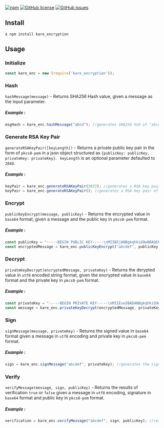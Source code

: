 [![npm](https://img.shields.io/npm/v/kare_encryption.svg)](https://github.com/aijdissanayake/kare_encryption) [![GitHub license](https://img.shields.io/github/license/aijdissanayake/kare_encryption.svg)](https://github.com/aijdissanayake/kare_encryption) [![GitHub issues](https://img.shields.io/github/issues/aijdissanayake/kare_encryption.svg)](https://github.com/aijdissanayake/kare_encryption/issues)

## Install

```
$ npm install kare_encryption
```

## Usage

### Initialize
```js
const kare_enc = new (require('kare_encryption'));
```

### Hash

```hashMessage(message)``` - Returns SHA256 Hash value, given a message as the input parameter.

##### Example :
```js
msgHash = kare_enc.hashMessage("abcd"); //generates SHA256 hsh of "abcd"
```
### Generate RSA Key Pair

```generateRSAKeyPair([keyLength])``` - Returns a private public key pair in the form of ```pkcs8-pem``` in a json object structured as ```{publicKey: publicKey, privateKey: privateKey}```.  ``` keyLength``` is an optional parameter defaulted to ```2048```.

##### Example :
```js
keyPair = kare_enc.generateRSAKeyPair(3072); //generates a RSA key pair of bit-length 3072
keyPair = kare_enc.generateRSAKeyPair(); //generates a RSA key pair of bit-length 2048 - default key length
```
### Encrypt

```publicKeyEncrypt(message, publicKey)``` - Returns the encrypted value in ```base64``` format, given a message and the public key in ```pkcs8-pem``` format.

##### Example :
```js
const publicKey = "-----BEGIN PUBLIC KEY-----\nMIIBIjANBgkqhkiG9w0BAQEFAAOCAQ8AMIIBCgKCAQEA3TgRFRR+YaLwu6Re7901\nNeGxP6q0+Kj5SDStNjkH4KGnr/pz+QX+fI6Wvy5WONvAhwV+jcQEux6yqGUB9R6v\n2j10tizAFSD8LJD7TwfYVVXMHXVQlcF69Ab7n8TNmSzxI76IcSiOl3eJUPyhj+fz\nGvJv/QVNxmblvLcaoqqDpPZJFZBNIdG9MWxjbgQ6/Vr4kLEiptMQoNo2eMUjJ/Sz\ngrVD/FdDD9vkdhHyemkUNqZI3E0zBbyS4u/P3DGakAyteMIRXTe1j4+M6EpQKRAp\n22Ke7sg5lUbGuHI0OBstCnTjPK4NLS9NeGlgezBUVt+288PFnfgWEZe5FE7MoyiG\nawIDAQAB\n-----END PUBLIC KEY-----";
const encryptedMessage = kare_enc.publicKeyEncrypt("abcdef", publicKey); //generates the encrypted value of "abcdef"
```

### Decrypt

```privateKeyDecrypt(encryptedMessage, privateKey)``` - Returns the derypted value in ```utf8``` encoded string format, given the encrypted value in ```base64``` format and the private key in ```pkcs8-pem``` format.

##### Example :
```js
const privateKey = "-----BEGIN PRIVATE KEY-----\nMIIEvwIBADANBgkqhkiG9w0BAQEFAASCBKkwggSlAgEAAoIBAQDdOBEVFH5hovC7\npF7v3TU14bE/qrT4qPlINK02OQfgoaev+nP5Bf58jpa/LlY428CHBX6NxAS7HrKo\nZQH1Hq/aPXS2LMAVIPwskPtPB9hVVcwddVCVwXr0BvufxM2ZLPEjvohxKI6Xd4lQ\n/KGP5/Ma8m/9BU3GZuW8txqiqoOk9kkVkE0h0b0xbGNuBDr9WviQsSKm0xCg2jZ4\nxSMn9LOCtUP8V0MP2+R2EfJ6aRQ2pkjcTTMFvJLi78/cMZqQDK14whFdN7WPj4zo\nSlApECnbYp7uyDmVRsa4cjQ4Gy0KdOM8rg0tL014aWB7MFRW37bzw8Wd+BYRl7kU\nTsyjKIZrAgMBAAECggEBAIwP8ZDdNt9uoOjNO2a3Mfd5fBYJaSd/JMX4xCpulXQ+\nJcOf2Umz59rJFNza47CAQje63NO5Zh1rZEaGHWUrFsAg5QJq9vrptYAqE1OIbgop\nlmCYZHtM0yIqQap4mov/DnZJLm4m9ZElGAX0zf4lJ6DKGumiMAoMIC0J6Y1QVKVe\nNJUada2xeQqy4AoASQGpV0XmNHEGl9/ywujt9E7swuHL1poQMVqFoCy+ou+IT0VB\nzKSc7pDIBKzbYyIbIcSIIB0nzlcp6yMPH50PNCKztFme/4Px5HMkDAOOnVa3O+k8\nqTsOziWGB9FpvEGOUcLxRgNFZ0kiWaY3I4XLXW9gmSECgYEA9K+9XbzcSCRJpmQ3\nlLuQb5+2Sw4kepKL/MqsYckUnpCQuTEn/LlFkKF3PMZc+C1ahK3YlmqTGgE/jMaB\nOzWbjo6CSdiLtdapgDzypyHYNZTRzsxowef7Mi3iTV47QlAwucdoY/m+HaSHeG1t\nQC/ZneQfpDgNP9ItwSvTr6JJu2MCgYEA53KNMIT1nPR7jQvFjFhbdvF23FbiIiz9\nM4ZVrajaqoedU9X206qPsnHWP4F2JaazHpmfnmJ8GS+r5ODpsENX+2H9E75RlpY5\nW/J1zCI0ise8Wc7583TtUIF23DG2o32qTWqDHV8yE4NGDYte8EMwC4i3YEZnylyU\nK3rd7gk8a1kCgYEAgVxH6T7n1twYc/eXyvI+skTlw1h+wK6pg8RCzo/YbtxPJxlt\n4pawyH4U4/SbQjn4GR0v3JYLnzv5tRtdR0hYLU36Y8AwXLpYcovGXcXu4KUFJye6\nWomirCzF79FZ0v1CRXW/ItvuPw208V4o3D5v9qGceN2JY6xitDXPfJN4F7ECgYAG\nctigO3QkdWNj4KoWaPfTbpLjPMB8N0iuwNVuS0AcdD7b8SA5cY0jaayQhGjoT6a5\n+YnK/e97PCrL68BXGuk+pdJJVIotae4bM7w4fdN88me7ENtB/0YFcjX/mJsAHyY5\nlfglP1vD02qGQhXZF+YkzCBf3FZT+xRdycSZN0SpsQKBgQC1uN6rN+Hrdn1VWh/0\nBZSjYxpThJ1UkWZzKYneVBtJN08S4X5HR0xBJjLHVg6DYH88uS8z9j68TUOyI1EX\nd0R8K+7klJ4gtlvjqac2zvZjJ2m67udQcwGBlAmam78dlPJP7T2PHV+BmMZierck\nnA76Qr/jKeph7o3RWM1M+/2HPA==\n-----END PRIVATE KEY-----";
const message = kare_enc.privateKeyDecrypt(encryptedMessage, privateKey); //generates the decrypted value of encryptedMessage
```

### Sign

```signMessage(message, privateKey)``` - Returns the signed value in ```base64``` format given a message in ```utf8``` encoding and private key in ```pkcs8-pem``` format.

##### Example :
```js
sign = kare_enc.signMessage("abcdef", privateKey); //generates the sign  value of "abcdef"
```
### Verify

```verifyMessage(message, sign, publicKey)``` - Returns the results of verification ```true``` or ```false``` given a message in ```utf8``` encoding, signature in ```base64``` format and public key in ```pkcs8-pem``` format.

##### Example :
```js
verification = kare_enc.verifyMessage("abcdef", sign, publicKey); //return the result of "abcdef" and sign
```
